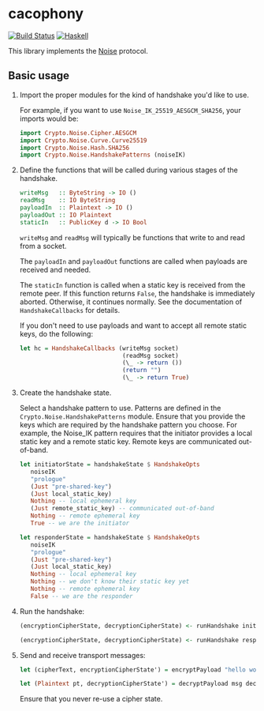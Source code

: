 # cacophony

[![Build Status](https://travis-ci.org/centromere/cacophony.svg?branch=master)](https://travis-ci.org/centromere/cacophony)
[![Haskell](http://b.repl.ca/v1/language-haskell-blue.png)](http://www.haskell.org)

This library implements the [Noise](https://github.com/trevp/noise/blob/master/noise.md) protocol.

## Basic usage

1. Import the proper modules for the kind of handshake you'd like to use.

   For example, if you want to use `Noise_IK_25519_AESGCM_SHA256`, your imports would be:
   ```haskell
   import Crypto.Noise.Cipher.AESGCM
   import Crypto.Noise.Curve.Curve25519
   import Crypto.Noise.Hash.SHA256
   import Crypto.Noise.HandshakePatterns (noiseIK)
   ```

2. Define the functions that will be called during various stages of the handshake.
   ```haskell
   writeMsg   :: ByteString -> IO ()
   readMsg    :: IO ByteString
   payloadIn  :: Plaintext -> IO ()
   payloadOut :: IO Plaintext
   staticIn   :: PublicKey d -> IO Bool
   ```

   `writeMsg` and `readMsg` will typically be functions that write to and read from a socket.

   The `payloadIn` and `payloadOut` functions are called when payloads are received and needed.

   The `staticIn` function is called when a static key is received from the remote peer.
   If this function returns `False`, the handshake is immediately aborted. Otherwise, it
   continues normally. See the documentation of `HandshakeCallbacks` for details.

   If you don't need to use payloads and want to accept all remote static keys, do the following:
   ```haskell
   let hc = HandshakeCallbacks (writeMsg socket)
                                (readMsg socket)
                                (\_ -> return ())
                                (return "")
                                (\_ -> return True)
   ```

3. Create the handshake state.

   Select a handshake pattern to use. Patterns are defined in the `Crypto.Noise.HandshakePatterns` module.
   Ensure that you provide the keys which are required by the handshake pattern you choose. For example,
   the Noise\_IK pattern requires that the initiator provides a local static key and a remote static key.
   Remote keys are communicated out-of-band.
   ```haskell
   let initiatorState = handshakeState $ HandshakeOpts
      noiseIK
      "prologue"
      (Just "pre-shared-key")
      (Just local_static_key)
      Nothing -- local ephemeral key
      (Just remote_static_key) -- communicated out-of-band
      Nothing -- remote ephemeral key
      True -- we are the initiator
   ```

   ```haskell
   let responderState = handshakeState $ HandshakeOpts
      noiseIK
      "prologue"
      (Just "pre-shared-key")
      (Just local_static_key)
      Nothing -- local ephemeral key
      Nothing -- we don't know their static key yet
      Nothing -- remote ephemeral key
      False -- we are the responder
   ```

4. Run the handshake:
   ```haskell
   (encryptionCipherState, decryptionCipherState) <- runHandshake initiatorState hc
   ```

   ```haskell
   (encryptionCipherState, decryptionCipherState) <- runHandshake responderState hc
   ```

5. Send and receive transport messages:
   ```haskell
   let (cipherText, encryptionCipherState') = encryptPayload "hello world" encryptionCipherState
   ```

   ```haskell
   let (Plaintext pt, decryptionCipherState') = decryptPayload msg decryptionCipherState
   ```

   Ensure that you never re-use a cipher state.
